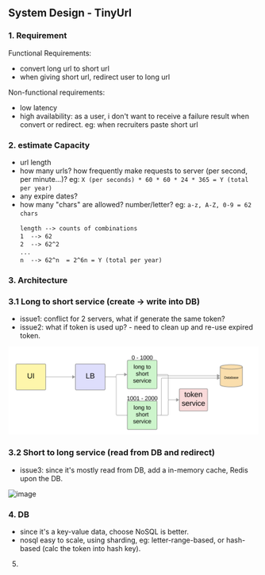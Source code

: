 ## System Design - TinyUrl

### 1. Requirement

Functional Requirements:

- convert long url to short url
- when giving short url, redirect user to long url

Non-functional requirements:

- low latency
- high availability: as a user, i don't want to receive a failure result when convert or redirect. eg: when recruiters paste short url

### 2. estimate Capacity

- url length
- how many urls? how frequently make requests to server (per second, per minute...)?
  eg: `X (per seconds) * 60 * 60 * 24 * 365 = Y (total per year)`
- any expire dates?
- how many "chars" are allowed? number/letter? eg: `a-z, A-Z, 0-9 = 62 chars`
  ```
  length --> counts of combinations
  1  --> 62
  2  --> 62^2
  ...
  n  --> 62^n  = 2^6n = Y (total per year)
  ```

### 3. Architecture

### 3.1 Long to short service (create -> write into DB)

- issue1: conflict for 2 servers, what if generate the same token?
- issue2: what if token is used up? - need to clean up and re-use expired token.

![image](../assets/tinyurl_architecture_01.png ":size=840")

### 3.2 Short to long service (read from DB and redirect)

- issue3: since it's mostly read from DB, add a in-memory cache, Redis upon the DB.

![image](../assets/tinyurl_architecture_02.png ":size=820")

### 4. DB

- since it's a key-value data, choose NoSQL is better.
- nosql easy to scale, using sharding, eg: letter-range-based, or hash-based (calc the token into hash key).

5.
